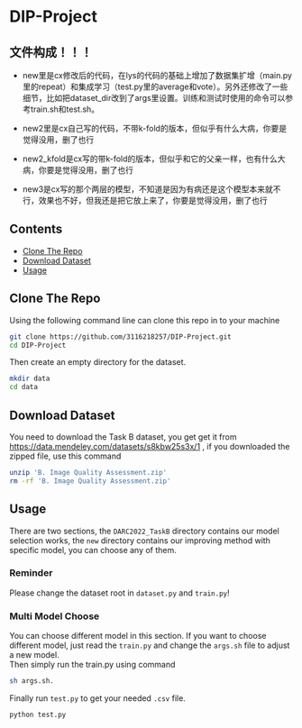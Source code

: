 # DIP-Project

## 文件构成！！！

- new里是cx修改后的代码，在lys的代码的基础上增加了数据集扩增（main.py 里的repeat）和集成学习（test.py里的average和vote）。另外还修改了一些细节，比如把dataset_dir改到了args里设置。训练和测试时使用的命令可以参考train.sh和test.sh。

- new2里是cx自己写的代码，不带k-fold的版本，但似乎有什么大病，你要是觉得没用，删了也行

- new2_kfold是cx写的带k-fold的版本，但似乎和它的父亲一样，也有什么大病，你要是觉得没用，删了也行

- new3是cx写的那个两层的模型，不知道是因为有病还是这个模型本来就不行，效果也不好，但我还是把它放上来了，你要是觉得没用，删了也行

## Contents
- [Clone The Repo](#clone-the-repo)
- [Download Dataset](#download-dataset)
- [Usage](#usage)
## Clone The Repo
Using the following command line can clone this repo in to your machine<br>
```bash 
git clone https://github.com/3116218257/DIP-Project.git
cd DIP-Project
```
Then create an empty directory for the dataset.
```bash
mkdir data
cd data
```

## Download Dataset
You need to download the Task B dataset, you get get it from https://data.mendeley.com/datasets/s8kbw25s3x/1 , if you downloaded the zipped file, use this command
```bash
unzip 'B. Image Quality Assessment.zip'
rm -rf 'B. Image Quality Assessment.zip'
```

## Usage
There are two sections, the ```DARC2022_TaskB``` directory contains our model selection works, the ```new``` directory contains our improving method with specific model, you can choose any of them.
### Reminder
Please change the dataset root in ```dataset.py``` and ```train.py```!

### Multi Model Choose
You can choose different model in this section. If you want to choose different model, just read the ```train.py``` and change the ```args.sh``` file to adjust a new model.<br>
Then simply run the train.py using command<br>
```bash
sh args.sh.
```
Finally run ```test.py``` to get your needed ```.csv``` file.<br>
```bash
python test.py
```


